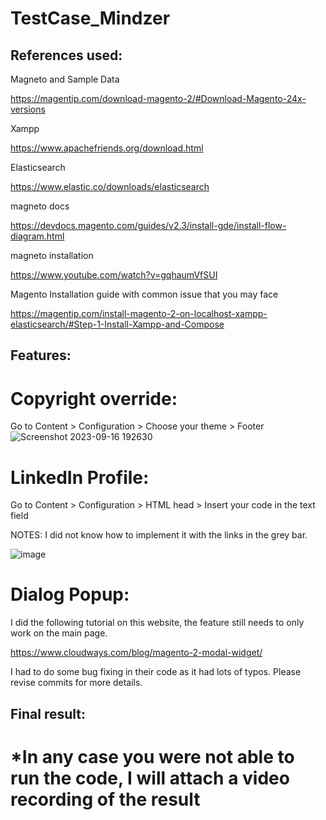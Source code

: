 # TestCase_Mindzer

## References used:

Magneto and Sample Data

https://magentip.com/download-magento-2/#Download-Magento-24x-versions 

Xampp

https://www.apachefriends.org/download.html

Elasticsearch

https://www.elastic.co/downloads/elasticsearch

magneto docs

https://devdocs.magento.com/guides/v2.3/install-gde/install-flow-diagram.html

magneto installation

https://www.youtube.com/watch?v=gqhaumVfSUI

Magento Installation guide with common issue that you may face

https://magentip.com/install-magento-2-on-localhost-xampp-elasticsearch/#Step-1-Install-Xampp-and-Compose

##  Features:

# Copyright override:
Go to Content > Configuration > Choose your theme > Footer
![Screenshot 2023-09-16 192630](https://github.com/AhmedMakhlooqDev/TestCase_Mindzer/assets/76881779/a1924768-b4a6-4aca-9190-e854348d50f6)

# LinkedIn Profile:
Go to Content > Configuration > HTML head > Insert your code in the text field 

NOTES: I did not know how to implement it with the links in the grey bar.

![image](https://github.com/AhmedMakhlooqDev/TestCase_Mindzer/assets/76881779/f10888c8-a713-4aa3-ad7e-62581b384d2b)

# Dialog Popup:
I did the following tutorial on this website, the feature still needs to only work on the main page.

https://www.cloudways.com/blog/magento-2-modal-widget/ 

I had to do some bug fixing in their code as it had lots of typos. Please revise commits for more details.

## Final result: 


#  *In any case you were not able to run the code, I will attach a video recording of the result

